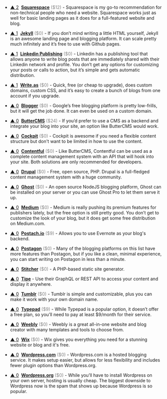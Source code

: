 - <a href="#vote-form" class="vote-link" rel="modal:open" id="Squarespace">&#x25B2; <span class="count">2</span></a> &nbsp;**[Squarespace](https://www.squarespace.com/)** <span style="color: grey;">($12)</span> - Squarespace is my go-to recommendation for non-technical people who need a website. Squarespace works just as well for basic landing pages as it does for a full-featured website and blog.

- <a href="#vote-form" class="vote-link" rel="modal:open" id="Jekyll">&#x25B2; <span class="count">1</span></a> &nbsp;**[Jekyll](https://jekyllrb.com/)** <span style="color: grey;">($0)</span> - If you don’t mind writing a little HTML yourself, Jekyll is an awesome landing page and blogging platform. It can scale pretty much infinitely and it’s free to use with Github pages.

- <a href="#vote-form" class="vote-link" rel="modal:open" id="Linkedin_Publishing">&#x25B2; <span class="count">1</span></a> &nbsp;**[Linkedin Publishing](https://www.linkedin.com/post/new)** <span style="color: grey;">($0)</span> - Linkedin has a publishing tool that allows anyone to write blog posts that are immediately shared with their Linkedin network and profile. You don’t get any options for customizing your posts or calls to action, but it’s simple and gets automatic distribution.

- <a href="#vote-form" class="vote-link" rel="modal:open" id="Write.as">&#x25B2; <span class="count">1</span></a> &nbsp;**[Write.as](https://write.as/)** <span style="color: grey;">($0)</span> - Quick, free (or cheap to upgrade), does custom domains, custom CSS, and it’s easy to create a bunch of blogs from one account if you upgrade.

- <a href="#vote-form" class="vote-link" rel="modal:open" id="Blogger">&#x25B2; <span class="count">0</span></a> &nbsp;**[Blogger](https://www.blogger.com/)** <span style="color: grey;">($0)</span> - Google’s free blogging platform is pretty low-frills, but it will get the job done. It can even be used on a custom domain.

- <a href="#vote-form" class="vote-link" rel="modal:open" id="ButterCMS">&#x25B2; <span class="count">0</span></a> &nbsp;**[ButterCMS](https://buttercms.com/)** <span style="color: grey;">($24)</span> - If you’d prefer to use a CMS as a backend and integrate your blog into your site, an option like ButterCMS would work.

- <a href="#vote-form" class="vote-link" rel="modal:open" id="Cockpit">&#x25B2; <span class="count">0</span></a> &nbsp;**[Cockpit](https://getcockpit.com/)** <span style="color: grey;">($0)</span> - Cockpit is awesome if you need a flexible content structure but don't want to be limited in how to use the content.

- <a href="#vote-form" class="vote-link" rel="modal:open" id="Contentful">&#x25B2; <span class="count">0</span></a> &nbsp;**[Contentful](https://www.contentful.com/)** <span style="color: grey;">($0)</span> - Like ButterCMS, Contentful can be used as a complete content management system with an API that will hook into your site. Both solutions are only recommended for developers.

- <a href="#vote-form" class="vote-link" rel="modal:open" id="Drupal">&#x25B2; <span class="count">0</span></a> &nbsp;**[Drupal](https://www.drupal.org/)** <span style="color: grey;">($0)</span> - Free, open source, PHP. Drupal is a full-fledged content management system with a huge community.

- <a href="#vote-form" class="vote-link" rel="modal:open" id="Ghost">&#x25B2; <span class="count">0</span></a> &nbsp;**[Ghost](https://ghost.org/)** <span style="color: grey;">($0)</span> - An open source NodeJS blogging platform, Ghost can be installed on your server or you can use Ghost Pro to let them serve it up.

- <a href="#vote-form" class="vote-link" rel="modal:open" id="Medium">&#x25B2; <span class="count">0</span></a> &nbsp;**[Medium](https://medium.com/new-story)** <span style="color: grey;">($0)</span> - Medium is really pushing its premium features for publishers lately, but the free option is still pretty good. You don’t get to customize the look of your blog, but it does get some free distribution on Medium.com.

- <a href="#vote-form" class="vote-link" rel="modal:open" id="Postach.io">&#x25B2; <span class="count">0</span></a> &nbsp;**[Postach.io](https://postach.io/site)** <span style="color: grey;">($9)</span> - Allows you to use Evernote as your blog's backend.

- <a href="#vote-form" class="vote-link" rel="modal:open" id="Postagon">&#x25B2; <span class="count">0</span></a> &nbsp;**[Postagon](http://www.postagon.com/)** <span style="color: grey;">($0)</span> - Many of the blogging platforms on this list have more features than Postagon, but if you like a clean, minimal experience, you can start writing on Postagon in less than a minute.

- <a href="#vote-form" class="vote-link" rel="modal:open" id="Stitcher">&#x25B2; <span class="count">0</span></a> &nbsp;**[Stitcher](https://www.stitcher.io/)** <span style="color: grey;">($0)</span> - A PHP-based static site generator.

- <a href="#vote-form" class="vote-link" rel="modal:open" id="Tipe">&#x25B2; <span class="count">0</span></a> &nbsp;**[Tipe](https://tipe.io/)**  - Use their GraphQL or REST API to access your content and display it anywhere.

- <a href="#vote-form" class="vote-link" rel="modal:open" id="Tumblr">&#x25B2; <span class="count">0</span></a> &nbsp;**[Tumblr](https://www.tumblr.com/)** <span style="color: grey;">($0)</span> - Tumblr is simple and customizable, plus you can make it work with your own domain name.

- <a href="#vote-form" class="vote-link" rel="modal:open" id="Typepad">&#x25B2; <span class="count">0</span></a> &nbsp;**[Typepad](http://www.typepad.com/)** <span style="color: grey;">($9)</span> - While Typepad is a popular option, it doesn’t offer a free plan, so you’ll need to pay at least $9/month for their service.

- <a href="#vote-form" class="vote-link" rel="modal:open" id="Weebly">&#x25B2; <span class="count">0</span></a> &nbsp;**[Weebly](https://www.weebly.com/)** <span style="color: grey;">($0)</span> - Weebly is a great all-in-one website and blog creator with many templates and tools to choose from.

- <a href="#vote-form" class="vote-link" rel="modal:open" id="Wix">&#x25B2; <span class="count">0</span></a> &nbsp;**[Wix](https://www.wix.com/)** <span style="color: grey;">($0)</span> - Wix gives you everything you need for a stunning website or blog and it's free.

- <a href="#vote-form" class="vote-link" rel="modal:open" id="Wordpress.com">&#x25B2; <span class="count">0</span></a> &nbsp;**[Wordpress.com](https://wordpress.com/)** <span style="color: grey;">($0)</span> - Wordpress.com is a hosted blogging service. It makes setup easier, but allows for less flexibility and includes fewer plugin options than Wordpress.org.

- <a href="#vote-form" class="vote-link" rel="modal:open" id="Wordpress.org">&#x25B2; <span class="count">0</span></a> &nbsp;**[Wordpress.org](https://wordpress.org/)** <span style="color: grey;">($0)</span> - While you’ll have to install Wordpress on your own server, hosting is usually cheap. The biggest downside to Wordpress now is the spam that shows up because Wordpress is so popular.

